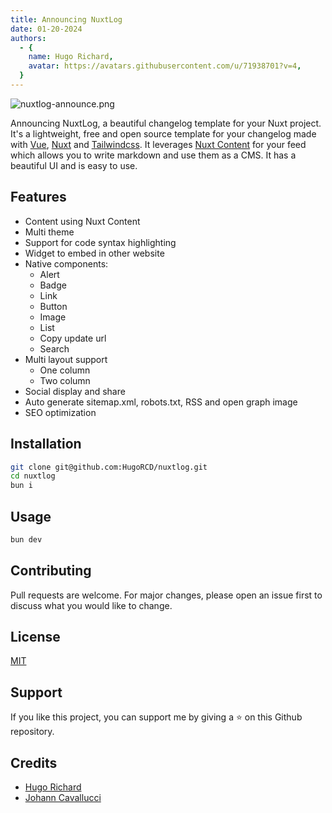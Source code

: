 ```yaml
---
title: Announcing NuxtLog
date: 01-20-2024
authors:
  - {
    name: Hugo Richard,
    avatar: https://avatars.githubusercontent.com/u/71938701?v=4,
  }
---
```


![nuxtlog-announce.png](/posts/nuxtlog-announce.png)

Announcing NuxtLog, a beautiful changelog template for your Nuxt project. It's a lightweight, free and open source template for your changelog made with [Vue](https://vuejs.com), [Nuxt](https://nuxt.com) and [Tailwindcss](https://tailwindcss.com). It leverages [Nuxt Content](https://content.nuxt.com) for your feed which allows you to write markdown and use them as a CMS. It has a beautiful UI and is easy to use.

## Features
- Content using Nuxt Content
- Multi theme
- Support for code syntax highlighting
- Widget to embed in other website
- Native components:
  - Alert
  - Badge
  - Link
  - Button
  - Image
  - List
  - Copy update url
  - Search
- Multi layout support
    - One column
    - Two column
- Social display and share
- Auto generate sitemap.xml, robots.txt, RSS and open graph image
- SEO optimization

## Installation
```bash
git clone git@github.com:HugoRCD/nuxtlog.git
cd nuxtlog
bun i
```

## Usage
```bash
bun dev
```

## Contributing
Pull requests are welcome. For major changes, please open an issue first to discuss what you would like to change.

## License
[MIT](https://choosealicense.com/licenses/mit/)

## Support
If you like this project, you can support me by giving a ⭐️ on this Github repository.

## Credits
- [Hugo Richard](https://x.com/HugoRCD__)
- [Johann Cavallucci](https://x.com/JohannCavallucci)
